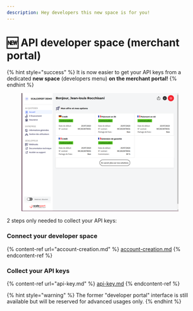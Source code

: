 ```yaml
---
description: Hey developers this new space is for you!
---
```


# 🆕 API developer space (merchant portal)

{% hint style="success" %}
It is now easier to get your API keys from a dedicated **new space** (developers menu) **on the merchant portal!**
{% endhint %}

<figure><img src="../../.gitbook/assets/image (2).png" alt=""><figcaption></figcaption></figure>

2 steps only needed to collect your API keys:

### Connect your developer space

{% content-ref url="account-creation.md" %}
[account-creation.md](account-creation.md)
{% endcontent-ref %}

### Collect your API keys

{% content-ref url="api-key.md" %}
[api-key.md](api-key.md)
{% endcontent-ref %}

{% hint style="warning" %}
The former "developer portal" interface is still available but will be reserved for advanced usages only.
{% endhint %}
